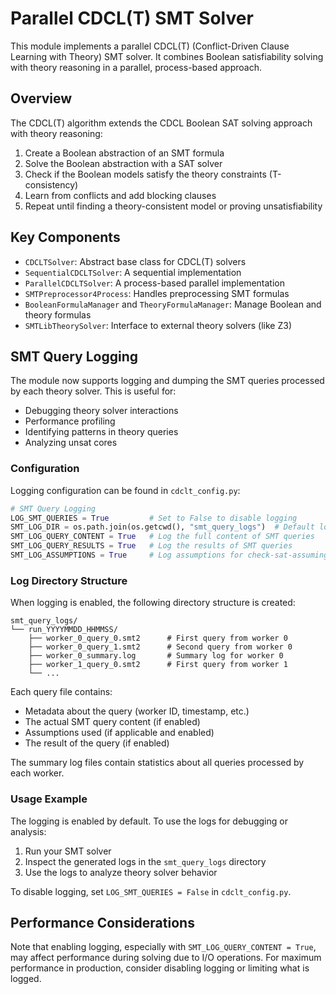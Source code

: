 # Parallel CDCL(T) SMT Solver

This module implements a parallel CDCL(T) (Conflict-Driven Clause Learning with Theory) SMT solver. It combines Boolean satisfiability solving with theory reasoning in a parallel, process-based approach.

## Overview

The CDCL(T) algorithm extends the CDCL Boolean SAT solving approach with theory reasoning:

1. Create a Boolean abstraction of an SMT formula
2. Solve the Boolean abstraction with a SAT solver
3. Check if the Boolean models satisfy the theory constraints (T-consistency)
4. Learn from conflicts and add blocking clauses
5. Repeat until finding a theory-consistent model or proving unsatisfiability

## Key Components

- `CDCLTSolver`: Abstract base class for CDCL(T) solvers
- `SequentialCDCLTSolver`: A sequential implementation
- `ParallelCDCLTSolver`: A process-based parallel implementation
- `SMTPreprocessor4Process`: Handles preprocessing SMT formulas
- `BooleanFormulaManager` and `TheoryFormulaManager`: Manage Boolean and theory formulas
- `SMTLibTheorySolver`: Interface to external theory solvers (like Z3)

## SMT Query Logging

The module now supports logging and dumping the SMT queries processed by each theory solver. This is useful for:

- Debugging theory solver interactions
- Performance profiling
- Identifying patterns in theory queries
- Analyzing unsat cores

### Configuration

Logging configuration can be found in `cdclt_config.py`:

```python
# SMT Query Logging
LOG_SMT_QUERIES = True         # Set to False to disable logging
SMT_LOG_DIR = os.path.join(os.getcwd(), "smt_query_logs")  # Default log directory
SMT_LOG_QUERY_CONTENT = True   # Log the full content of SMT queries
SMT_LOG_QUERY_RESULTS = True   # Log the results of SMT queries
SMT_LOG_ASSUMPTIONS = True     # Log assumptions for check-sat-assuming calls
```

### Log Directory Structure

When logging is enabled, the following directory structure is created:

```
smt_query_logs/
└── run_YYYYMMDD_HHMMSS/
    ├── worker_0_query_0.smt2      # First query from worker 0
    ├── worker_0_query_1.smt2      # Second query from worker 0
    ├── worker_0_summary.log       # Summary log for worker 0
    ├── worker_1_query_0.smt2      # First query from worker 1
    └── ...
```

Each query file contains:
- Metadata about the query (worker ID, timestamp, etc.)
- The actual SMT query content (if enabled)
- Assumptions used (if applicable and enabled)
- The result of the query (if enabled)

The summary log files contain statistics about all queries processed by each worker.

### Usage Example

The logging is enabled by default. To use the logs for debugging or analysis:

1. Run your SMT solver
2. Inspect the generated logs in the `smt_query_logs` directory
3. Use the logs to analyze theory solver behavior

To disable logging, set `LOG_SMT_QUERIES = False` in `cdclt_config.py`.

## Performance Considerations

Note that enabling logging, especially with `SMT_LOG_QUERY_CONTENT = True`, may affect performance during solving due to I/O operations. For maximum performance in production, consider disabling logging or limiting what is logged. 